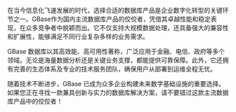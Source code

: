 在当今信息化飞速发展的时代，选择合适的数据库产品是企业数字化转型的关键环节之一。GBase作为国内主流数据库产品的佼佼者，凭借其卓越性能和稳定表现，在众多竞争者中脱颖而出。它不仅支持大规模数据处理，还具备强大的兼容性和扩展性，能够满足不同行业复杂多样的业务需求。

GBase 数据库以其高效能、高可用性著称，广泛应用于金融、电信、政府等多个领域。无论是海量数据分析还是关键业务支撑，都能提供可靠保障。此外，它还拥有完善的生态体系及专业的技术服务团队，确保用户从部署到运维全程无忧。

随着技术不断进步，GBase 已成为众多企业构建未来数字基础设施的重要选择。如果您正在寻找一款兼具创新与实力的数据库解决方案，请不要错过这款主流数据库产品中的佼佼者！